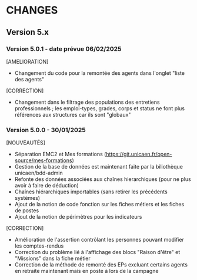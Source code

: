 CHANGES
=======

Version 5.x
-----

### Version 5.0.1 - date prévue 06/02/2025

[AMELIORATION]
* Changement du code pour la remontée des agents dans l'onglet "liste des agents" 

[CORRECTION]
* Changement dans le filtrage des populations des entretiens professionnels ; les emploi-types, grades, corps et status ne font plus références aux structures car ils sont "globaux" 

### Version 5.0.0 - 30/01/2025

[NOUVEAUTÉS]
* Séparation EMC2 et Mes formations (https://git.unicaen.fr/open-source/mes-formations)
* Gestion de la base de données est maintenant faite par la biliothèque unicaen/bdd-admin
* Refonte des données associées aux chaînes hierarchiques (pour ne plus avoir à faire de déduction)
* Chaînes hiérarchiques importables (sans retirer les précédents systèmes)
* Ajout de la notion de code fonction sur les fiches métiers et les fiches de postes
* Ajout de la notion de périmètres pour les indicateurs

[CORRECTION]
* Amélioration de l'assertion contrôlant les personnes pouvant modifier les comptes-rendus
* Correction du problème lié à l'affichage des blocs "Raison d'être" et "Missions" dans la fiche métier
* Correction de la méthode de remonté des EPs excluant certains agents en retraite maintenant mais en poste à lors de la campagne
